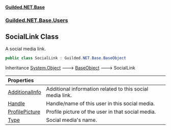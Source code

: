 #### [Guilded.NET.Base](Guilded_NET_Base.md 'Guilded.NET.Base')
### [Guilded.NET.Base.Users](Guilded_NET_Base.md#Guilded_NET_Base_Users 'Guilded.NET.Base.Users')
## SocialLink Class
A social media link.  
```csharp
public class SocialLink : Guilded.NET.Base.BaseObject
```

Inheritance [System.Object](https://docs.microsoft.com/en-us/dotnet/api/System.Object 'System.Object') &#129106; [BaseObject](BaseObject.md 'Guilded.NET.Base.BaseObject') &#129106; SocialLink  

| Properties | |
| :--- | :--- |
| [AdditionalInfo](SocialLink_AdditionalInfo.md 'Guilded.NET.Base.Users.SocialLink.AdditionalInfo') | Additional information related to this social media link.<br/> |
| [Handle](SocialLink_Handle.md 'Guilded.NET.Base.Users.SocialLink.Handle') | Handle/name of this user in this social media.<br/> |
| [ProfilePicture](SocialLink_ProfilePicture.md 'Guilded.NET.Base.Users.SocialLink.ProfilePicture') | Profile picture of the user in that social media.<br/> |
| [Type](SocialLink_Type.md 'Guilded.NET.Base.Users.SocialLink.Type') | Social media's name.<br/> |
